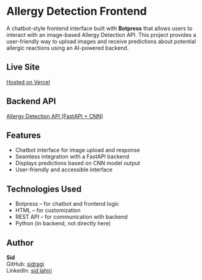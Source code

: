 # Allergy Detection Frontend

A chatbot-style frontend interface built with **Botpress** that allows users to interact with an image-based Allergy Detection API. This project provides a user-friendly way to upload images and receive predictions about potential allergic reactions using an AI-powered backend.

## Live Site

[Hosted on Vercel](https://allergy-frontend-eight.vercel.app/)

## Backend API

[Allergy Detection API (FastAPI + CNN)](https://github.com/sidragi/allergy-detection-api)

## Features

- Chatbot interface for image upload and response
- Seamless integration with a FastAPI backend
- Displays predictions based on CNN model output
- User-friendly and accessible interface

## Technologies Used

- Botpress – for chatbot and frontend logic
- HTML – for customization 
- REST API – for communication with backend
- Python (in backend, not directly here)

## Author

**Sid**  
GitHub: [sidragi](https://github.com/sidragi)  
LinkedIn: [sid lahiri](https://www.linkedin.com/in/lahiri-sid/)
